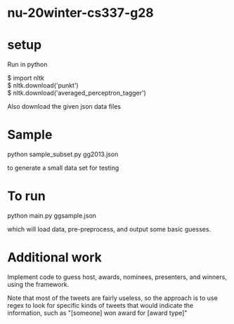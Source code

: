 # nu-20winter-cs337-g28

# setup

Run in python

$ import nltk  
$ nltk.download('punkt')  
$ nltk.download('averaged_perceptron_tagger')  

Also download the given json data files

# Sample

python sample_subset.py gg2013.json

to generate a small data set for testing

# To run

python main.py ggsample.json

which will load data, pre-preprocess, and output some basic guesses.

# Additional work

Implement code to guess host, awards, nominees, presenters, and winners, using the
framework.

Note that most of the tweets are fairly useless, so the approach is to use regex to look for
specific kinds of tweets that would indicate the information, such as
"[someone] won award for [award type]"


